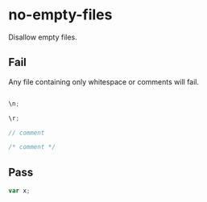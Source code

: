 # no-empty-files

Disallow empty files.

## Fail

Any file containing only whitespace or comments will fail.

```js

```

```js
\n;
```

```js
\r;
```

```js
// comment
```

```js
/* comment */
```

## Pass

```js
var x;
```
